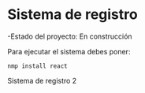 <h1>Sistema de registro</h1>

-Estado del proyecto: En construcción 

Para ejecutar el sistema debes poner:

```nmp install react```

Sistema de registro 2
